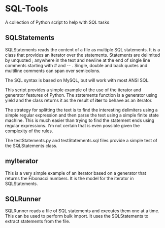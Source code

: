 SQL-Tools
=========

A collection of Python script to help with SQL tasks

SQLStatements
-----------

SQLStatements reads the content of a file as multiple SQL statements.  It is a class that provides an iterator over the statements. Statements are delimited by unquoted ; anywhere in the text and newline at the end of single line comments starting with # and -- .  Single, double and back quotes and multiline comments can span over semicolons. 

The SQL syntax is based on MySQL, but will work with most ANSI SQL.

This script provides a simple example of the use of the iterator and generator features of Python.  The statements function is a generator using yield and the class returns it as the result of __iter__ to behave as an iterator.

The strategy for splitting the text is to find the interesting delimiters using a simple regular expression and then parse the text using a simple finite state machine.  This is much easier than trying to find the statement ends using regular expressions.  I'm not certain that is even possible given the complexity of the rules.

The testStatements.py and testStatements.sql files provide a simple test of the SQLStatements class.

myIterator
----------

This is a very simple example of an iterator based on a generator that returns the Fibonacci numbers.  It is the model for the iterator in SQLStatements.

SQLRunner
---------

SQLRunner reads a file of SQL statements and executes them one at a time.  This can be used to perform bulk import.    It uses the SQLStatements to extract statements from the file.
